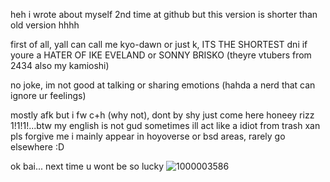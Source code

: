   heh i wrote about myself 2nd time at github but this version is shorter than old version hhhh

first of all, yall can call me kyo-dawn or just k, ITS THE SHORTEST
  dni if youre a HATER OF IKE EVELAND or SONNY BRISKO (theyre vtubers from 2434 also my kamioshi)
  
no joke, im not good at talking or sharing emotions (hahda a nerd that can ignore ur feelings)

  mostly afk but i fw c+h (why not), dont by shy just come here honeey rizz 1!1!1!...btw my english is not gud sometimes ill act like a idiot from trash xan pls forgive me
i mainly appear in hoyoverse or bsd areas, rarely go elsewhere :D    


ok bai... next time u wont be so lucky
![1000003586](https://github.com/danfxng/k./assets/165263026/a5b0c6ea-2b65-487a-80cc-e52fc595b3c2)
